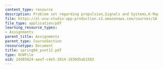 ```yaml
---
content_type: resource
description: Problem set regarding propulsion,Signals and Systems,K-Maps.
file: https://ol-ocw-studio-app-production.s3.amazonaws.com/courses/16-01-unified-engineering-i-ii-iii-iv-fall-2005-spring-2006/2dd85824aeafc4e539141930d5ab1583_spring04_pset12.pdf
file_type: application/pdf
learning_resource_types:
- Assignments
parent_title: Assignments
parent_type: CourseSection
resourcetype: Document
title: spring04_pset12.pdf
type: OCWFile
uid: 2dd85824-aeaf-c4e5-3914-1930d5ab1583
---
```

